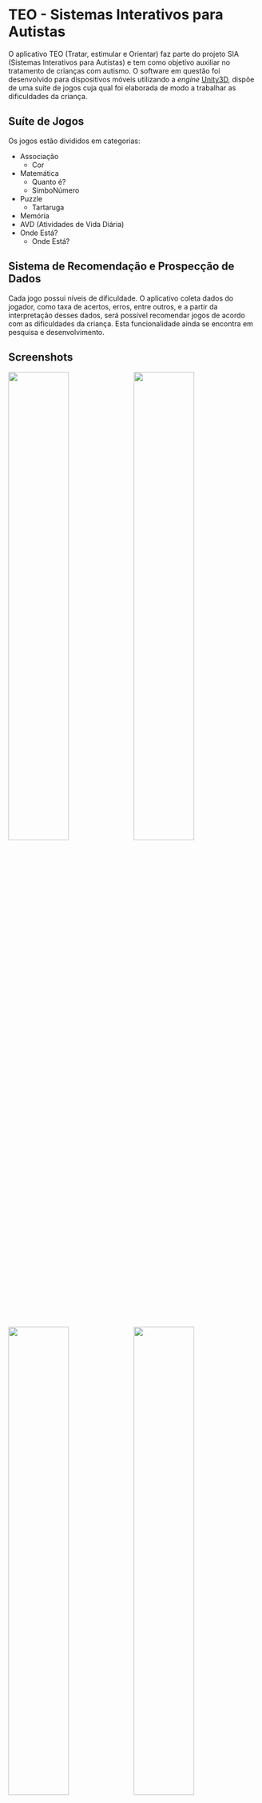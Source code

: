 # TEO - Sistemas Interativos para Autistas

O aplicativo TEO (Tratar, estimular e Orientar) faz parte do projeto SIA (Sistemas Interativos para Autistas) e tem como objetivo auxiliar no tratamento de crianças com autismo.
O software em questão foi desenvolvido para dispositivos móveis utilizando a *engine* [Unity3D](http://unity3d.com/pt), dispõe de uma suíte de jogos cuja qual foi elaborada de modo a trabalhar as dificuldades da criança.

## Suíte de Jogos
 Os jogos estão divididos em categorias:

* Associação
  * Cor
* Matemática
  * Quanto é?
  * SimboNúmero
* Puzzle
  * Tartaruga
* Memória
* AVD (Atividades de Vida Diária)
* Onde Está?
  * Onde Está?
 

## Sistema de Recomendação e Prospecção de Dados
Cada jogo possui níveis de dificuldade. O aplicativo coleta dados do jogador, como taxa de acertos, erros, entre outros, e a partir da interpretação desses dados, será possível recomendar jogos de acordo com as dificuldades da criança. Esta funcionalidade ainda se encontra em pesquisa e desenvolvimento.

## Screenshots
 <img src="https://lh4.googleusercontent.com/-6k5fjPVt_T0/VTUO6ot84NI/AAAAAAAAAJA/u4DaYx2pZJc/w759-h443-no/Sem%2Bt%C3%ADtulo.png" height="49%" width="49%">
 <img src="https://lh5.googleusercontent.com/-MXH-MF9pg-g/VTUe4bC21bI/AAAAAAAAAJU/7QSE2Sb4FBc/w1265-h759-no/Sem%2Bt%C3%ADtulo.png" height="49%" width="49%">
 <img src="https://lh4.googleusercontent.com/Ht4puWnhQQGsdzF9PKgQFdYKnPlQiLIi03VcZYcLtP0=w1276-h766-no" height="49%" width="49%">
 <img src="https://lh3.googleusercontent.com/FVx-SCcgFSDG7XBidWX0uZPraSO5pQEGyujUWv6z9sI=w1259-h751-no" height="49%" width="49%">
 

## Download
A versão atual do aplicativo para Android está disponível em:

[v0.5.0](https://github.com/douglasmoura/TEO/releases/tag/v0.5.0)

## Desenvolvedores
O projeto partiu de uma iniciativa dos alunos e professores da Universidade Federal de Alagoas (UFAL) - Campus Arapiraca.

##### Coordenador
Prof. Dr. Thiago Bruno Melo de Sales (Ciência da Computação)

##### Orientadores Colaboradores

Prof. Dr. Fabiane da Silva Queiroz (Ciência da Computação) - (2014-2015)

Prof. Dr. Rodolfo Carneiro Cavalcante (Ciência da Computação) - (2014-2015)

##### Bolsistas Fase 4 - 2018-2019

Gilvo Rodrigues da Silva (Ciência da Computação)

Jaílson Soares de Farias (Ciência da Computação)

José Karlisson Padilha de Farias (Ciência da Computação)

##### Bolsistas Fase 3 - 2016-2017
Kedley Sá (Arquitetura e Urbanismo) - Designer

Anderson Silva (Ciência da Computação) - Desenvolvedor

Laís Farias (Ciência da Computação) - Desenvolvedor

##### Bolsistas Fase 2 - 2014-2015
Anny Jessyca Garcia Silva (Arquitetura e Urbanismo) - Designer

Diogenes Laertius Silva Oliveira Filho (Ciência da Computação) - Desenvolvedor

Douglas Leite Leal Moura (Ciência da Computação) - Desenvolvedor

##### Bolsistas Fase 1 - 2012-2013
Igor Conrado (Ciência da Computação)

##### Colaboradores
Herica Machado - Designer


## Contato
Prof. Thiago Sales - thiago.sales@arapiraca.ufal.br | thiagobrunoms@gmail.com

